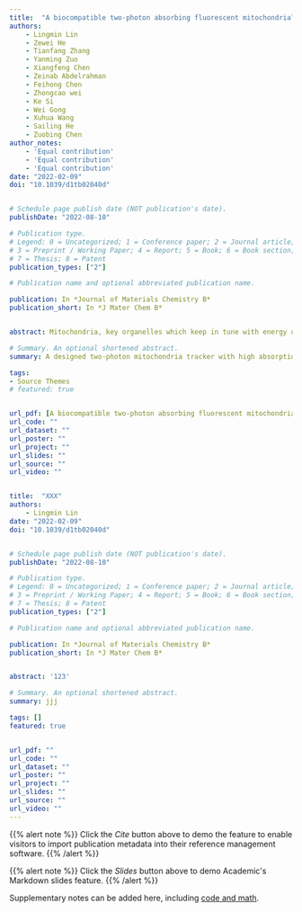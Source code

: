 ```yaml
---
title:  "A biocompatible two-photon absorbing fluorescent mitochondrial probe for deep in vivo bioimaging"
authors:
    - Lingmin Lin
    - Zewei He
    - Tianfang Zhang
    - Yanming Zuo
    - Xiangfeng Chen
    - Zeinab Abdelrahman
    - Feihong Chen
    - Zhongcao wei
    - Ke Si
    - Wei Gong
    - Xuhua Wang
    - Sailing He
    - Zuobing Chen
author_notes:
    - 'Equal contribution'
    - 'Equal contribution'
    - 'Equal contribution'
date: "2022-02-09"
doi: "10.1039/d1tb02040d"


# Schedule page publish date (NOT publication's date).
publishDate: "2022-08-10"

# Publication type.
# Legend: 0 = Uncategorized; 1 = Conference paper; 2 = Journal article;
# 3 = Preprint / Working Paper; 4 = Report; 5 = Book; 6 = Book section;
# 7 = Thesis; 8 = Patent
publication_types: ["2"]

# Publication name and optional abbreviated publication name.

publication: In *Journal of Materials Chemistry B*
publication_short: In *J Mater Chem B*


abstract: Mitochondria, key organelles which keep in tune with energy demands for eukaryotic cells, are firmly associated with neurological conditions and post-traumatic rehabilitation. In vivo fluorescence imaging of mitochondria, especially with deep tissue penetration, would open a window to investigate the actual context of the brain. However, the depth of traditional two-photon mitochondrial fluorescence imaging is still limited due to the poor biological compatibility or low two-photon absorption cross-sections. A biocompatible mitochondria-targeted two-photon fluorescent dye (FO2) with an excellent two-photon absorption cross-section (the maximum of 1184 GM at 790 nm) and low cellular toxicity was designed and synthesized to overcome this problem. With this dye, we reached an imaging depth of ca. 640 μm during mitochondrial imaging of cortical cells in live animals. FO2 could be an excellent mitochondrial probe for live animal neural imaging to investigate the function and dysfunction of mitochondria in the brain.

# Summary. An optional shortened abstract.
summary: A designed two-photon mitochondria tracker with high absorption cross-section and deep-tissue penetration traits.

tags: 
- Source Themes
# featured: true


url_pdf: [A biocompatible two-photon absorbing fluorescent mitochondrial probe for deep in vivo bioimaging](https://pubs.rsc.org/en/content/articlelanding/2022/TB/D1TB02040D)
url_code: ""
url_dataset: ""
url_poster: ""
url_project: ""
url_slides: ""
url_source: ""
url_video: ""


title:  "XXX"
authors:
    - Lingmin Lin
date: "2022-02-09"
doi: "10.1039/d1tb02040d"


# Schedule page publish date (NOT publication's date).
publishDate: "2022-08-10"

# Publication type.
# Legend: 0 = Uncategorized; 1 = Conference paper; 2 = Journal article;
# 3 = Preprint / Working Paper; 4 = Report; 5 = Book; 6 = Book section;
# 7 = Thesis; 8 = Patent
publication_types: ["2"]

# Publication name and optional abbreviated publication name.

publication: In *Journal of Materials Chemistry B*
publication_short: In *J Mater Chem B*


abstract: '123'

# Summary. An optional shortened abstract.
summary: jjj

tags: []
featured: true


url_pdf: ""
url_code: ""
url_dataset: ""
url_poster: ""
url_project: ""
url_slides: ""
url_source: ""
url_video: ""
---
```





{{% alert note %}}
Click the *Cite* button above to demo the feature to enable visitors to import publication metadata into their reference management software.
{{% /alert %}}

{{% alert note %}}
Click the *Slides* button above to demo Academic's Markdown slides feature.
{{% /alert %}}

Supplementary notes can be added here, including [code and math](https://sourcethemes.com/academic/docs/writing-markdown-latex/).

